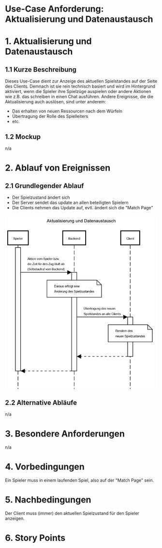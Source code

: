 # Use-Case Anforderung: Aktualisierung und Datenaustausch

# 1. Aktualisierung und Datenaustausch

## 1.1 Kurze Beschreibung
Dieses Use-Case dient zur Anzeige des aktuellen Spielstandes auf der Seite des Clients. Demnach ist sie rein technisch basiert und wird im Hintergrund aktiviert, wenn die Spieler ihre Spielzüge auspielen oder andere Aktionen wie z.B. das schreiben in einen Chat ausführen.
Andere Ereignisse, die die Aktualisierung auch auslösen, sind unter anderem:
- Das erhalten von neuen Ressourcen nach dem Würfeln
- Übertragung der Rolle des Spielleiters
- etc.

## 1.2 Mockup 
n/a

# 2. Ablauf von Ereignissen

## 2.1 Grundlegender Ablauf
- Der Spielzustand ändert sich
- Der Server sendet das update an allen beteiligten Spielern
- Die Clients nehmen das Update auf, evtl. ändert sich die "Match Page"

![Aktualisierung und Datenaustausch Sequenzdiagramm](./AktualisierungUndDatenaustauschSequenzdiagramm.png)

## 2.2 Alternative Abläufe
n/a

# 3. Besondere Anforderungen
n/a

# 4. Vorbedingungen
Ein Spieler muss in einem laufenden Spiel, also auf der "Match Page" sein.

# 5. Nachbedingungen
Der Client muss (immer) den aktuellen Spielzustand für den Spieler anzeigen.

# 6. Story Points
